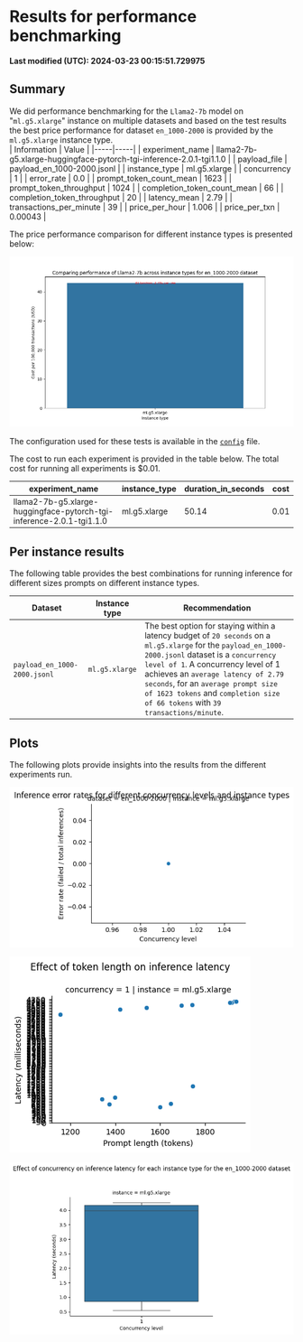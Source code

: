 
# Results for performance benchmarking

**Last modified (UTC): 2024-03-23 00:15:51.729975**

## Summary

We did performance benchmarking for the `Llama2-7b` model on "`ml.g5.xlarge`" instance on multiple datasets and based on the test results the best price performance for dataset `en_1000-2000` is provided by the `ml.g5.xlarge` instance type.  
| Information | Value |
|-----|-----|
| experiment_name | llama2-7b-g5.xlarge-huggingface-pytorch-tgi-inference-2.0.1-tgi1.1.0 |
| payload_file | payload_en_1000-2000.jsonl |
| instance_type | ml.g5.xlarge |
| concurrency | 1 |
| error_rate | 0.0 |
| prompt_token_count_mean | 1623 |
| prompt_token_throughput | 1024 |
| completion_token_count_mean | 66 |
| completion_token_throughput | 20 |
| latency_mean | 2.79 |
| transactions_per_minute | 39 |
| price_per_hour | 1.006 |
| price_per_txn | 0.00043 |


The price performance comparison for different instance types is presented below:

![Price performance comparison](business_summary.png)

The configuration used for these tests is available in the [`config`](config-llama2-7b-g5-quick.yml) file.

The cost to run each experiment is provided in the table below. The total cost for running all experiments is $0.01.

| experiment_name | instance_type | duration_in_seconds | cost |
|-----|-----|-----|-----|
| llama2-7b-g5.xlarge-huggingface-pytorch-tgi-inference-2.0.1-tgi1.1.0 | ml.g5.xlarge | 50.14 | 0.01 |




## Per instance results

The following table provides the best combinations for running inference for different sizes prompts on different instance types.

|Dataset   | Instance type   | Recommendation   |
|---|---|---|
|`payload_en_1000-2000.jsonl`|`ml.g5.xlarge`|The best option for staying within a latency budget of `20 seconds` on a `ml.g5.xlarge` for the `payload_en_1000-2000.jsonl` dataset is a `concurrency level of 1`. A concurrency level of 1 achieves an `average latency of 2.79 seconds`, for an `average prompt size of 1623 tokens` and `completion size of 66 tokens` with `39 transactions/minute`.|

## Plots

The following plots provide insights into the results from the different experiments run.

![Error rates for different concurrency levels and instance types](error_rates.png)

![Tokens vs latency for different concurrency levels and instance types](tokens_vs_latency.png)

![Concurrency Vs latency for different instance type for selected dataset](concurrency_vs_inference_latency.png)
